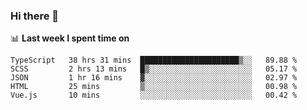 ### Hi there 👋

<!--
**DBvc/DBvc** is a ✨ _special_ ✨ repository because its `README.md` (this file) appears on your GitHub profile.

Here are some ideas to get you started:

- 🔭 I’m currently working on ...
- 🌱 I’m currently learning ...
- 👯 I’m looking to collaborate on ...
- 🤔 I’m looking for help with ...
- 💬 Ask me about ...
- 📫 How to reach me: ...
- 😄 Pronouns: ...
- ⚡ Fun fact: ...
-->

📊 **Last week I spent time on**
<!--START_SECTION:waka-->
```text
TypeScript   38 hrs 31 mins  ██████████████████████▒░░   89.88 % 
SCSS         2 hrs 13 mins   █▒░░░░░░░░░░░░░░░░░░░░░░░   05.17 % 
JSON         1 hr 16 mins    ▓░░░░░░░░░░░░░░░░░░░░░░░░   02.97 % 
HTML         25 mins         ▒░░░░░░░░░░░░░░░░░░░░░░░░   00.98 % 
Vue.js       10 mins         ░░░░░░░░░░░░░░░░░░░░░░░░░   00.42 % 
```
<!--END_SECTION:waka-->
